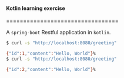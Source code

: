 #### Kotlin learning exercise
=================================

A `spring-boot` Restful application in `kotlin`. 

```bash
$ curl -s "http://localhost:8080/greeting"

{"id":1,"content":"Hello, World"}%                                                                                                                                             
$ curl -s "http://localhost:8080/greeting"

{"id":2,"content":"Hello, World"}%         
```
